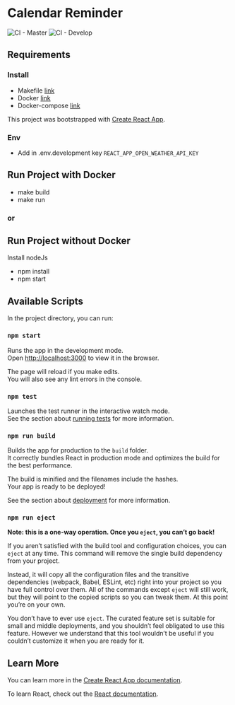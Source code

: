 # Calendar Reminder

![CI - Master](https://github.com/byrond27/calendar-reminder/workflows/CI/badge.svg) ![CI - Develop](https://github.com/byrond27/calendar-reminder/workflows/CI/badge.svg?branch=develop)

## Requirements

### Install

- Makefile [link](https://www.gnu.org/software/make/manual/make.html)
- Docker [link](https://www.docker.com/)
- Docker-compose [link](https://docs.docker.com/compose/install/)

This project was bootstrapped with [Create React App](https://github.com/facebook/create-react-app).

### Env

- Add in .env.development key `REACT_APP_OPEN_WEATHER_API_KEY`

## Run Project with Docker

- make build
- make run

### or

## Run Project without Docker

Install nodeJs

- npm install
- npm start

## Available Scripts

In the project directory, you can run:

### `npm start`

Runs the app in the development mode.<br />
Open [http://localhost:3000](http://localhost:3000) to view it in the browser.

The page will reload if you make edits.<br />
You will also see any lint errors in the console.

### `npm test`

Launches the test runner in the interactive watch mode.<br />
See the section about [running tests](https://facebook.github.io/create-react-app/docs/running-tests) for more information.

### `npm run build`

Builds the app for production to the `build` folder.<br />
It correctly bundles React in production mode and optimizes the build for the best performance.

The build is minified and the filenames include the hashes.<br />
Your app is ready to be deployed!

See the section about [deployment](https://facebook.github.io/create-react-app/docs/deployment) for more information.

### `npm run eject`

**Note: this is a one-way operation. Once you `eject`, you can’t go back!**

If you aren’t satisfied with the build tool and configuration choices, you can `eject` at any time. This command will remove the single build dependency from your project.

Instead, it will copy all the configuration files and the transitive dependencies (webpack, Babel, ESLint, etc) right into your project so you have full control over them. All of the commands except `eject` will still work, but they will point to the copied scripts so you can tweak them. At this point you’re on your own.

You don’t have to ever use `eject`. The curated feature set is suitable for small and middle deployments, and you shouldn’t feel obligated to use this feature. However we understand that this tool wouldn’t be useful if you couldn’t customize it when you are ready for it.

## Learn More

You can learn more in the [Create React App documentation](https://facebook.github.io/create-react-app/docs/getting-started).

To learn React, check out the [React documentation](https://reactjs.org/).
